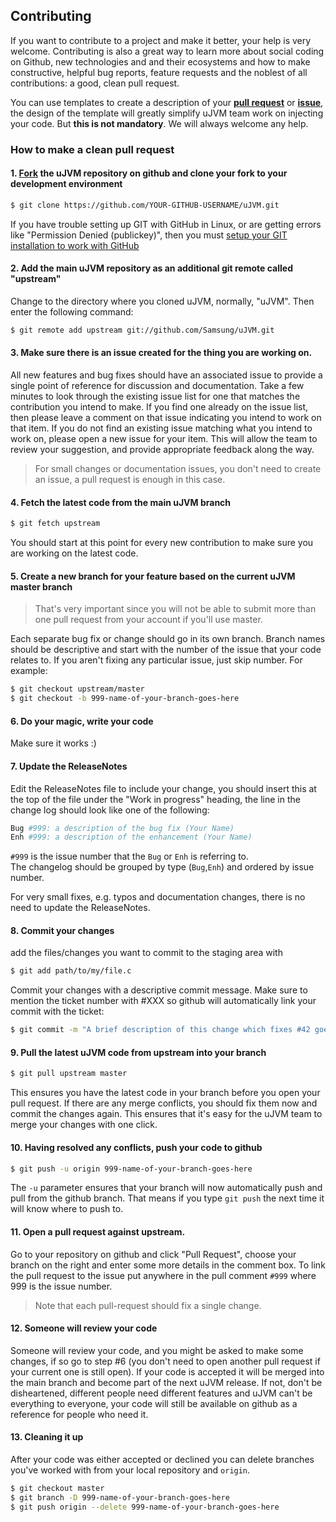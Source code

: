 ## Contributing

If you want to contribute to a project and make it better, your help is very
welcome. Contributing is also a great way to learn more about social coding on
Github, new technologies and and their ecosystems and how to make constructive,
helpful bug reports, feature requests and the noblest of all contributions:
a good, clean pull request.

You can use templates to create a description of your
[**pull request**](PULL_REQUEST_TEMPLATE.md) or [**issue**](ISSUE_TEMPLATE.md),
the design of the template will greatly simplify uJVM team work on injecting
your code. But **this is not mandatory**. We will always welcome any help.

### How to make a clean pull request

#### 1. [Fork](http://help.github.com/fork-a-repo/) the uJVM repository on github and clone your fork to your development environment
```sh
$ git clone https://github.com/YOUR-GITHUB-USERNAME/uJVM.git
```
If you have trouble setting up GIT with GitHub in Linux, or are getting errors like "Permission Denied (publickey)", then you must [setup your GIT installation to work with GitHub](http://help.github.com/linux-set-up-git/)

#### 2. Add the main uJVM repository as an additional git remote called "upstream"
Change to the directory where you cloned uJVM, normally, "uJVM". Then enter the following command:
```sh
$ git remote add upstream git://github.com/Samsung/uJVM.git
```

#### 3. Make sure there is an issue created for the thing you are working on.

All new features and bug fixes should have an associated issue to provide a single point of reference for discussion and documentation. Take a few minutes to look through the existing issue list for one that matches the contribution you intend to make. If you find one already on the issue list, then please leave a comment on that issue indicating you intend to work on that item. If you do not find an existing issue matching what you intend to work on, please open a new issue for your item. This will allow the team to review your suggestion, and provide appropriate feedback along the way.

> For small changes or documentation issues, you don't need to create an issue, a pull request is enough in this case.

#### 4. Fetch the latest code from the main uJVM branch
```sh
$ git fetch upstream
```
You should start at this point for every new contribution to make sure you are working on the latest code.

#### 5. Create a new branch for your feature based on the current uJVM master branch

> That's very important since you will not be able to submit more than one pull request from your account if you'll use master.

Each separate bug fix or change should go in its own branch. Branch names should be descriptive and start with the number of the issue that your code relates to. If you aren't fixing any particular issue, just skip number. For example:
```sh
$ git checkout upstream/master
$ git checkout -b 999-name-of-your-branch-goes-here
```

#### 6. Do your magic, write your code
Make sure it works :)

#### 7. Update the ReleaseNotes
Edit the ReleaseNotes file to include your change, you should insert this at the top of the file under the "Work in progress" heading, the line in the change log should look like one of the following:
```sh
Bug #999: a description of the bug fix (Your Name)
Enh #999: a description of the enhancement (Your Name)
```
`#999` is the issue number that the `Bug` or `Enh` is referring to.  
The changelog should be grouped by type (`Bug`,`Enh`) and ordered by issue number.

For very small fixes, e.g. typos and documentation changes, there is no need to update the ReleaseNotes.

#### 8. Commit your changes

add the files/changes you want to commit to the staging area with
```sh
$ git add path/to/my/file.c
```

Commit your changes with a descriptive commit message. Make sure to mention the ticket number with #XXX so github will automatically link your commit with the ticket:
```sh
$ git commit -m "A brief description of this change which fixes #42 goes here"
```

#### 9. Pull the latest uJVM code from upstream into your branch
```sh
$ git pull upstream master
```
This ensures you have the latest code in your branch before you open your pull request. If there are any merge conflicts, you should fix them now and commit the changes again. This ensures that it's easy for the uJVM team to merge your changes with one click.

#### 10. Having resolved any conflicts, push your code to github
```sh
$ git push -u origin 999-name-of-your-branch-goes-here
```

The `-u` parameter ensures that your branch will now automatically push and pull from the github branch. That means if you type `git push` the next time it will know where to push to.

#### 11. Open a pull request against upstream.
Go to your repository on github and click "Pull Request", choose your branch on the right and enter some more details in the comment box. To link the pull request to the issue put anywhere in the pull comment `#999` where 999 is the issue number.

> Note that each pull-request should fix a single change.

#### 12. Someone will review your code
Someone will review your code, and you might be asked to make some changes, if so go to step #6 (you don't need to open another pull request if your current one is still open). If your code is accepted it will be merged into the main branch and become part of the next uJVM release. If not, don't be disheartened, different people need different features and uJVM can't be everything to everyone, your code will still be available on github as a reference for people who need it.

#### 13. Cleaning it up

After your code was either accepted or declined you can delete branches you've worked with from your local repository and `origin`.
```sh
$ git checkout master
$ git branch -D 999-name-of-your-branch-goes-here
$ git push origin --delete 999-name-of-your-branch-goes-here
```
